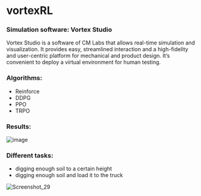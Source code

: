 # vortexRL
### Simulation software: Vortex Studio
Vortex Studio is a software of CM Labs that allows real-time simulation and visualization. It provides easy, streamlined interaction and a high-fidelity and user-centric platform for mechanical and product design. It’s convenient to deploy a virtual environment for human testing. 
### Algorithms:
- Reinforce
- DDPG
- PPO
- TRPO
### Results:
![image](https://user-images.githubusercontent.com/52314653/172412732-7fc68265-d3fc-4710-8f4a-3154cda15b96.png)

### Different tasks:
- digging enough soil to a certain height
- digging enough soil and load it to the truck

![Screenshot_29](https://user-images.githubusercontent.com/52314653/172413812-b0570a0a-772d-4b63-83ae-e8b6d4bfa152.png)
